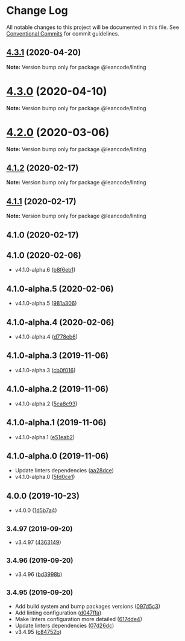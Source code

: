 # Change Log

All notable changes to this project will be documented in this file.
See [Conventional Commits](https://conventionalcommits.org) for commit guidelines.

<a name="4.3.1"></a>
## [4.3.1](https://bitbucket.org/projects/leancode-team/repos/core-js-library/compare/diff?targetBranch=refs%2Ftags%2Fv4.3.0&sourceBranch=refs%2Ftags%2Fv4.3.1) (2020-04-20)

**Note:** Version bump only for package @leancode/linting





<a name="4.3.0"></a>
# [4.3.0](https://bitbucket.org/projects/leancode-team/repos/core-js-library/compare/diff?targetBranch=refs%2Ftags%2Fv4.2.0&sourceBranch=refs%2Ftags%2Fv4.3.0) (2020-04-10)

**Note:** Version bump only for package @leancode/linting





<a name="4.2.0"></a>
# [4.2.0](https://bitbucket.org/projects/leancode-team/repos/core-js-library/compare/diff?targetBranch=refs%2Ftags%2Fv4.1.2&sourceBranch=refs%2Ftags%2Fv4.2.0) (2020-03-06)

**Note:** Version bump only for package @leancode/linting





<a name="4.1.2"></a>
## [4.1.2](https://bitbucket.org/projects/leancode-team/repos/core-js-library/compare/diff?targetBranch=refs%2Ftags%2Fv4.1.1&sourceBranch=refs%2Ftags%2Fv4.1.2) (2020-02-17)

**Note:** Version bump only for package @leancode/linting





<a name="4.1.1"></a>
## [4.1.1](https://bitbucket.org/projects/leancode-team/repos/core-js-library/compare/diff?targetBranch=refs%2Ftags%2Fv4.1.0&sourceBranch=refs%2Ftags%2Fv4.1.1) (2020-02-17)

**Note:** Version bump only for package @leancode/linting





## 4.1.0 (2020-02-17)




## 4.1.0 (2020-02-06)

* v4.1.0-alpha.6 ([b8f6eb1](https://bitbucket.org/leancode-team/core-js-library/commits/b8f6eb1))



## 4.1.0-alpha.5 (2020-02-06)

* v4.1.0-alpha.5 ([981a306](https://bitbucket.org/leancode-team/core-js-library/commits/981a306))



## 4.1.0-alpha.4 (2020-02-06)

* v4.1.0-alpha.4 ([d778eb6](https://bitbucket.org/leancode-team/core-js-library/commits/d778eb6))



## 4.1.0-alpha.3 (2019-11-06)

* v4.1.0-alpha.3 ([cb0f016](https://bitbucket.org/leancode-team/core-js-library/commits/cb0f016))



## 4.1.0-alpha.2 (2019-11-06)

* v4.1.0-alpha.2 ([5ca8c93](https://bitbucket.org/leancode-team/core-js-library/commits/5ca8c93))



## 4.1.0-alpha.1 (2019-11-06)

* v4.1.0-alpha.1 ([e51eab2](https://bitbucket.org/leancode-team/core-js-library/commits/e51eab2))



## 4.1.0-alpha.0 (2019-11-06)

* Update linters dependencies ([aa28dce](https://bitbucket.org/leancode-team/core-js-library/commits/aa28dce))
* v4.1.0-alpha.0 ([5fd0ce1](https://bitbucket.org/leancode-team/core-js-library/commits/5fd0ce1))



## 4.0.0 (2019-10-23)

* v4.0.0 ([1d5b7a4](https://bitbucket.org/leancode-team/core-js-library/commits/1d5b7a4))



## <small>3.4.97 (2019-09-20)</small>

* v3.4.97 ([4363149](https://bitbucket.org/leancode-team/core-js-library/commits/4363149))



## <small>3.4.96 (2019-09-20)</small>

* v3.4.96 ([bd3998b](https://bitbucket.org/leancode-team/core-js-library/commits/bd3998b))



## <small>3.4.95 (2019-09-20)</small>

* Add build system and bump packages versions ([097d5c3](https://bitbucket.org/leancode-team/core-js-library/commits/097d5c3))
* Add linting configuration ([d047ffa](https://bitbucket.org/leancode-team/core-js-library/commits/d047ffa))
* Make linters configuration more detailed ([617dde4](https://bitbucket.org/leancode-team/core-js-library/commits/617dde4))
* Update linters dependencies ([07d26dc](https://bitbucket.org/leancode-team/core-js-library/commits/07d26dc))
* v3.4.95 ([c84752b](https://bitbucket.org/leancode-team/core-js-library/commits/c84752b))
